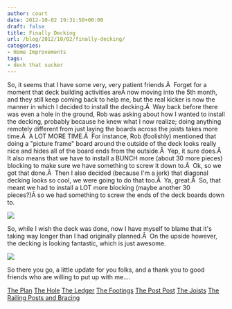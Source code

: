 ```yaml
---
author: court
date: 2012-10-02 19:31:50+00:00
draft: false
title: Finally Decking
url: /blog/2012/10/02/finally-decking/
categories:
- Home Improvements
tags:
- deck that sucker
---
```


So, it seems that I have some very, very patient friends.Â  Forget for a moment that deck building activities areÂ now moving into the 5th month, and they still keep coming back to help me, but the real kicker is now the manner in which I decided to install the decking.Â  Way back before there was even a hole in the ground, Rob was asking about how I wanted to install the decking, probably because he knew what I now realize; doing anything remotely different from just laying the boards across the joists takes more time.Â  A LOT MORE TIME.Â  For instance, Rob (foolishly) mentioned that doing a "picture frame" board around the outside of the deck looks really nice and hides all of the board ends from the outside.Â  Yep, it sure does.Â  It also means that we have to install a BUNCH more (about 30 more pieces) blocking to make sure we have something to screw it down to.Â  Ok, so we got that done.Â  Then I also decided (because I'm a jerk) that diagonal decking looks so cool, we were going to do that too.Â  Ya, great.Â  So, that meant we had to install a LOT more blocking (maybe another 30 pieces?)Â so we had something to screw the ends of the deck boards down to.

![](http://www.vallentyne.com/blog/wp-content/uploads/2012/10/WP_000159-1024x768.jpg)


So, while I wish the deck was done, now I have myself to blame that it's taking way longer than I had originally planned.Â  On the upside however, the decking is looking fantastic, which is just awesome.

![](http://www.vallentyne.com/blog/wp-content/uploads/2012/10/WP_000158-1024x768.jpg)


So there you go, a little update for you folks, and a thank you to good friends who are willing to put up with me....

[The Plan](http://www.vallentyne.com/blog/2012/07/09/vallentyne-deck-build/)
[The Hole](http://www.vallentyne.com/blog/2012/07/12/digging-a-hole/)
[The Ledger](http://www.vallentyne.com/blog/2012/07/17/heat-ledger/)
[The Footings](http://www.vallentyne.com/blog/2012/08/02/enter-ye-the-trench-of-puns-and-abandon-all-hope/)
[The Post Post](http://www.vallentyne.com/blog/2012/08/07/the-post-post/)
[The Joists](http://www.vallentyne.com/blog/2012/09/06/deck-joists/)
[The Railing Posts and Bracing](http://www.vallentyne.com/blog/2012/09/27/railing-posts-and-deck-bracing/)
